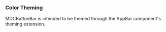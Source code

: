 ### Color Theming

MDCButtonBar is intended to be themed through the AppBar component's theming extension.
